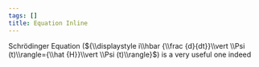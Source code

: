 ```yaml
---
tags: []
title: Equation Inline
---
```


Schrödinger Equation
(${\\displaystyle i\\hbar {\\frac {d}{dt}}\\vert \\Psi (t)\\rangle={\\hat {H}}\\vert \\Psi (t)\\rangle}$)
is a very useful one indeed
